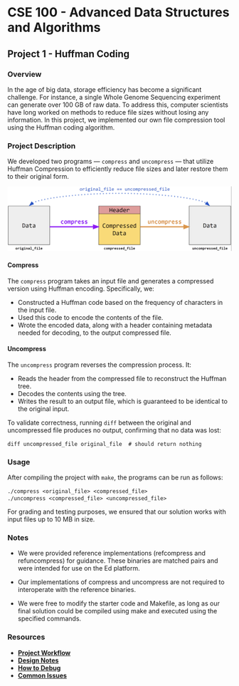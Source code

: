 # CSE 100 - Advanced Data Structures and Algorithms

## Project 1 - Huffman Coding

### Overview

In the age of big data, storage efficiency has become a significant challenge. For instance, a single Whole Genome Sequencing experiment can generate over 100 GB of raw data. To address this, computer scientists have long worked on methods to reduce file sizes without losing any information. In this project, we implemented our own file compression tool using the Huffman coding algorithm.

### Project Description

We developed two programs — `compress` and `uncompress` — that utilize Huffman Compression to efficiently reduce file sizes and later restore them to their original form.

![img](assets/huffman_coding.png)

#### Compress

The `compress` program takes an input file and generates a compressed version using Huffman encoding. Specifically, we:

- Constructed a Huffman code based on the frequency of characters in the input file.
- Used this code to encode the contents of the file.
- Wrote the encoded data, along with a header containing metadata needed for decoding, to the output compressed file.

#### Uncompress

The `uncompress` program reverses the compression process. It:

- Reads the header from the compressed file to reconstruct the Huffman tree.
- Decodes the contents using the tree.
- Writes the result to an output file, which is guaranteed to be identical to the original input.

To validate correctness, running `diff` between the original and uncompressed file produces no output, confirming that no data was lost:

```
diff uncompressed_file original_file  # should return nothing
```

### Usage

After compiling the project with `make`, the programs can be run as follows:

```
./compress <original_file> <compressed_file>
./uncompress <compressed_file> <uncompressed_file>
```

For grading and testing purposes, we ensured that our solution works with input files up to 10 MB in size.

### Notes

- We were provided reference implementations (refcompress and refuncompress) for guidance. These binaries are matched pairs and were intended for use on the Ed platform.

- Our implementations of compress and uncompress are not required to interoperate with the reference binaries.

- We were free to modify the starter code and Makefile, as long as our final solution could be compiled using make and executed using the specified commands.

### Resources

- [**Project Workflow**](specs/project_workflow.md)
- [**Design Notes**](specs/design_notes.md)
- [**How to Debug**](specs/how_to_debug.md)
- [**Common Issues**](specs/common_issues.md)